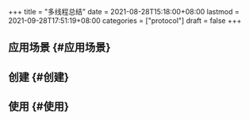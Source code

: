 +++
title = "多线程总结"
date = 2021-08-28T15:18:00+08:00
lastmod = 2021-09-28T17:51:19+08:00
categories = ["protocol"]
draft = false
+++

<!--more-->


## 应用场景 {#应用场景}


## 创建 {#创建}


## 使用 {#使用}
